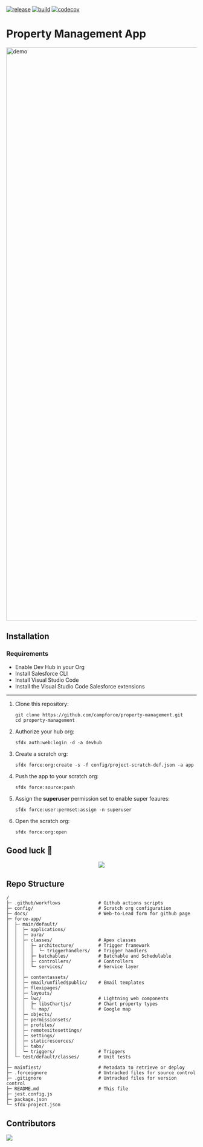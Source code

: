 [![release](https://github.com/campforce/property-management/actions/workflows/release.yml/badge.svg)](https://github.com/campforce/property-management/actions/workflows/release.yml)
[![build](https://github.com/campforce/property-management/actions/workflows/validate.yml/badge.svg)](https://github.com/campforce/property-management/actions/workflows/validate.yml)
[![codecov](https://codecov.io/gh/campforce/property-management/branch/main/graph/badge.svg?token=MACRKT47PM)](https://codecov.io/gh/campforce/property-management)

# Property Management App

<img width="1512" alt="demo" src="https://user-images.githubusercontent.com/89274213/181918458-fa7b0970-27e2-4950-893f-579a7fcf7410.png">

## Installation

### Requirements
  - Enable Dev Hub in your Org
  - Install Salesforce CLI
  - Install Visual Studio Code
  - Install the Visual Studio Code Salesforce extensions

---

1. Clone this repository:

    ```
    git clone https://github.com/campforce/property-management.git
    cd property-management
    ```

1. Authorize your hub org:

    ```
    sfdx auth:web:login -d -a devhub
    ```

1. Create a scratch org:

    ```
    sfdx force:org:create -s -f config/project-scratch-def.json -a app
    ```

1. Push the app to your scratch org:

    ```
    sfdx force:source:push
    ```

1. Assign the **superuser** permission set to enable super feaures:

    ```
    sfdx force:user:permset:assign -n superuser
    ```

1. Open the scratch org:

    ```
    sfdx force:org:open
    ```
## Good luck 🙂
<p align="center"><img src="https://user-images.githubusercontent.com/89274213/180623779-80d90bb4-c850-46c6-ab99-6a10c031e74e.gif"/></p>

## Repo Structure
```
/
├─ .github/workflows              # Github actions scripts
├─ config/                        # Scratch org configuration
├─ docs/                          # Web-to-Lead form for github page
├─ force-app/
│  ├─ main/default/       
│  │  ├─ applications/  
│  │  ├─ aura/  
│  │  ├─ classes/                 # Apex classes
│  │  │  ├─ architecture/         # Trigger framework
│  │  │  │  └─ triggerhandlers/   # Trigger handlers
│  │  │  ├─ batchables/           # Batchable and Schedulable
│  │  │  ├─ controllers/          # Controllers
│  │  │  └─ services/             # Service layer
│  │  │  
│  │  ├─ contentassets/  
│  │  ├─ email/unfiled$public/    # Email templates
│  │  ├─ flexipages/
│  │  ├─ layouts/
│  │  ├─ lwc/                     # Lightning web components
│  │  │  ├─ libsChartjs/          # Chart property types
│  │  │  └─ map/                  # Google map
│  │  ├─ objects/
│  │  ├─ permissionsets/
│  │  ├─ profiles/
│  │  ├─ remotesitesettings/
│  │  ├─ settings/
│  │  ├─ staticresources/
│  │  ├─ tabs/
│  │  └─ triggers/                # Triggers
│  └─ test/default/classes/       # Unit tests
│
├─ mainfiest/                     # Metadata to retrieve or deploy
├─ .forceignore                   # Untracked files for source control
├─ .gitignore                     # Untracked files for version control
├─ README.md                      # This file
├─ jest.config.js            
├─ package.json              
└─ sfdx-project.json         
```

## Contributors
<a href = "https://github.com/campforce/property-management/graphs/contributors">
  <img src = "https://contrib.rocks/image?repo=campforce/property-management"/>
</a>

